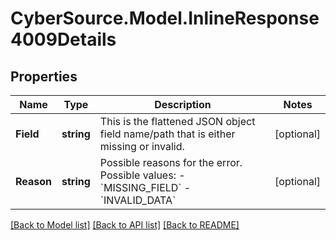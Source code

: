 # CyberSource.Model.InlineResponse4009Details
## Properties

Name | Type | Description | Notes
------------ | ------------- | ------------- | -------------
**Field** | **string** | This is the flattened JSON object field name/path that is either missing or invalid.  | [optional] 
**Reason** | **string** | Possible reasons for the error.  Possible values:   - &#x60;MISSING_FIELD&#x60;   - &#x60;INVALID_DATA&#x60;  | [optional] 

[[Back to Model list]](../README.md#documentation-for-models) [[Back to API list]](../README.md#documentation-for-api-endpoints) [[Back to README]](../README.md)

